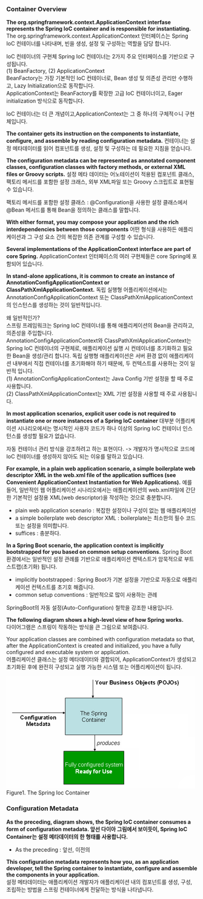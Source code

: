 ### Container Overview

**The org.springframework.context.ApplicationContext interfase represents the Spring IoC container and is 
responsible for instantiating.**
The org.springframework.context.ApplicationContext 인터페이스는 Spring IoC 컨테이너를 나타내며, 빈을 생성, 설정 및 구성하는 역할을 담당 합니다.

IoC 컨테이너의 구현체
Spring IoC 컨테이너는 2가지 주요 인터페이스를 기반으로 구성됩니다.  
(1) BeanFactory, (2) ApplicationContext  
BeanFactory는 가장 기본적인 IoC 컨테이너로, Bean 생성 및 의존성 관리만 수행하고, Lazy Initialization으로 동작합니다.  
ApplicationContext는 BeanFactory를 확장한 고급 IoC 컨테이너이고, Eager initialization 방식으로 동작합니다.  

IoC 컨테이너는 더 큰 개념이고,ApplicationContext는 그 중 하나의 구체적ㅇ니 구현체입니다. 

**The container gets its instruction on the components to instantiate, configure, and assemble by reading 
configuration metadata.** 
컨테이너는 설정 메타데이터를 읽어 컴포넌트를 생성, 설정 및 구성하는 데 필요한 지침을 얻습니다.


**The configuration metadata can be represented as annotated component classes, configuration classes with factory 
methods, or external XML files or Groovy scripts.**
설정 메타 데이터는 어노테이션이 적용된 컴포넌트 클래스, 팩토리 메서드를 포함한 설정 크래스, 외부 XML파일 또는 Groovy 스크립트로 표현될 수 있습니다.


팩토리 메서드를 포함한 설정 클래스 : @Configuration을 사용한 설정 클래스에서 @Bean 메서드를 통해 Bean을 정의하는 클래스를 말합니다. 


**With either format, you may compose your application and the rich interdependencies between those components**
어떤 형식을 사용하든 애플리케이션과 그 구성 요소 간의 복잡한 의존 관계를 구성할 수 있습니다.  

**Several implementations of the ApplicationContext interface are part of core Spring.**
ApplicationContext 인터페이스의 여러 구현체들은 core Spring에 포함되어 있습니다.  

**In stand-alone applications, it is common to create an instance of AnnotationConfigApplicationContext or 
ClassPathXmlApplicationContext.**
독립 실행형 어플리케이션에서는 AnnotationConfigApplicationContext 또는 ClassPathXmlApplicationContext의 인스턴스를 생성하는 것이 일반적입니다.


왜 일반적인가?  
스프링 프레임워크는 Spring IoC 컨테이너를 통해 애플리케이션의 Bean을 관리하고, 의존성을 주입합니다.  
AnnotationConfigApplicationContext와 ClassPathXmlApplicationContext는 Spring IoC 컨테이너의 구현체로, 애플리케이션 싫행 시 컨테이너를 초기화하고 
필요한 Bean을 생성/관리 합니다. 독립 실행형 애플리케이션은 서버 환경 없이 애플리케이션 내부에서 직접 컨테이너를 초기화해야 하기 때문에, 두 컨텍스트를 사용하는 것이 일반적 입니다.  
(1) AnnotationConfigApplicationContext는 Java Config 기반 설정을 할 때 주로 사용합니다.  
(2) ClassPathXmlApplicationContext는 XML 기반 설정을 사용할 때 주로 사용됩니다.  

**In most application scenarios, explicit user code is not required to instantiate one or more instances of a Spring IoC container**
대부분 어플리케이션 시나리오에서는 명시적인 사용자 코드가 하나 이상의 Spring IoC 컨테이너 인스턴스를 생성할 필요가 없습니다.  

자동 컨테이너 관리 방식을 강조하려고 하는 표현이다. -> 개발자가 명시적으로 코드에 IoC 컨테이너를 생성하지 않아도 되는 이유를 말하고 있습니다.


**For example, in a plain web application scenario, a simple boilerplate web descriptor XML in the web.xml file of the 
application suffices (see Convenient ApplicationContext Instantiation for Web Applications).**
예를 들어, 일반적인 웹 어플리케이션 시나리오에서는 애플리케이션의 web.xml파일에 간단한 기본적인 설정용 XML(web descriptor)을 작성하는 것으로 충분합니다.  

- plain web application scenario : 복잡한 설정이나 구성이 없는 웹 애플리케이션
- a simple boilerplate web descriptor XML : boilerplate는 최소한의 필수 코드 또는 설정을 의미합니다.  
- suffices : 충분하다.


**In a Spring Boot scenario, the application context is implicitly bootstrapped for you based on common setup 
conventions.**
Spring Boot 환경에서는 일반적인 설정 관례를 기반으로 애플리케이션 켄텍스트가 암묵적으로 부트스트랩(초기화) 됩니다.

- implicitly bootstrapped : Spring Boot가 기본 설정을 기반으로 자동으로 애플리케이션 컨텍스트를 초기호 해줍니다.  
- common setup conventions : 일반적으로 많이 사용하는 관례  

SpringBoot의 자동 설정(Auto-Configuration) 철학을 강조한 내용입니다. 


**The following diagram shows a high-level view of how Spring works.**  
다이어그램은 스프링이 작동하는 방식을 큰 그림으로 보여줍니다.


Your application classes are combined with configuration metadata so that, after the ApplicationContext is created 
and initialized, you have a fully configured and executable system or application.  
어플리케이션 클래스는 설정 메타데이터와 결합되어, ApplicationContext가 생성되고 초기화된 후에 완전히 구성되고 실행 가능한 시스템 또는 어플리케이션이 됩니다.  


![img.png](img.png)
Figure1. The Spring Ioc Container


### Configuration Metadata
**As the preceding, diagram shows, the Spring IoC container consumes a form of configuration metadata.
앞선 다이아 그림에서 보이듯이, Spring IoC Container는 설정 메타데이터의 한 형태를 사용합니다.**  

- As the preceding : 앞선, 이전의


**This configuration metadata represents how you, as an application developer, tell the Spring container to 
instantiate, configure and assemble the components in your application.**  
설정 메타데이터는 애플리케이션 개발자가 애플리케이션 내의 컴포넌트를 생성, 구성, 조립하는 방법을 스프링 컨테이너에게 전달하는 방식을 나타냅니다.